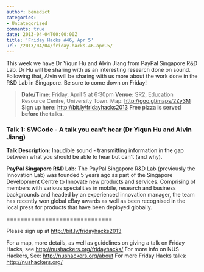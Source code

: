 ```yaml
---
author: benedict
categories:
- Uncategorized
comments: true
date: 2013-04-04T00:00:00Z
title: 'Friday Hacks #46, Apr 5'
url: /2013/04/04/friday-hacks-46-apr-5/
---
```


This week we have Dr Yiqun Hu and Alvin Jiang from PayPal Singapore R&D Lab. Dr Hu will be sharing with us an interesting research done on sound. Following that, Alvin will be sharing with us more about the work done in the R&D Lab in Singapore. Be sure to come down on Friday!

<blockquote><strong>Date/Time:</strong> Friday, April 5 at 6:30pm
<strong>Venue:</strong> SR2, Education Resource Centre, University Town. Map: <a href="http://goo.gl/maps/2Zy3M">http://goo.gl/maps/2Zy3M</a>
<strong>Sign up here:</strong> <a href="http://bit.ly/fridayhacks2013">http://bit.ly/fridayhacks2013</a>
<strong>Free pizza is served before the talks.</strong></blockquote>
<h3>Talk 1: SWCode - A talk you can't hear (Dr Yiqun Hu and Alvin Jiang)</h3>

<strong>Talk Description:</strong>
Inaudible sound - transmitting information in the gap between what you should be able to hear but can't (and why).

<strong>PayPal Singapore R&D Lab:</strong>
The PayPal Singapore R&D Lab (previously the Innovation Lab) was founded 5 years ago as part of the Singapore Development Centre to Innovate new products and services. Comprising of members with various specialities in mobile, research and business backgrounds and headed by an experienced innovation manager, the team has recently won global eBay awards as well as been recognised in the local press for products that have been deployed globally.

==============================

Please sign up at <a href="http://bit.ly/fridayhacks2013">http://bit.ly/fridayhacks2013</a>

For a map, more details, as well as guidelines on giving a talk on Friday Hacks, see <a href="/fridayhacks/">http://nushackers.org/fridayhacks/</a>
For more info on NUS Hackers, See: <a href="/about">http://nushackers.org/about</a>
For more Friday Hacks talks: <a href="/">http://nushackers.org/</a>
